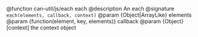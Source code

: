 @function can-util/js/each each
@description An each
@signature `each(elements, callback, context)`
@param {Object|ArrayLike} elements
@param {function(element, key, elements)} callback
@param {Object} [context] the context object
